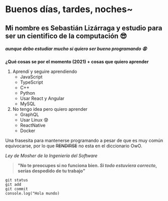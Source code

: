 # Buenos días, tardes, noches~
## Mi nombre es Sebastián Lizárraga y estudio para ser un cientifico de la computación :sunglasses:
##### aunque debo estudiar mucho si quiero ser bueno programando :weary:

**¿Qué cosas se por el momento (2021) + cosas que quiero aprender**
1. Aprendí y seguire aprendiendo
    - JavaScript 
    - TypeScript
    - C++
    - Python
    - Usar React y Angular
    - MySQL
2. No tengo idea pero quiero aprender
    - GraphQL
    - Usar Linux :cold_sweat:
    - ReactNative
    - Docker

Una frasesita para mantenerse programando a pesar de que es muy común equivocarse, por lo que ~~RENDIRSE~~ no esta en el diccionario OwO.

*Ley de Mosher de la Ingeniería del Software*
>**"No te preocupes si no funciona bien. _Si todo estuviera correcto_, serías despedido de tu trabajo"**

```
git status
git add
git commit
console.log("Hola mundo)
```
